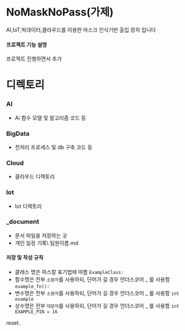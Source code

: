 # NoMaskNoPass(가제)
AI,IoT,빅데이터,클라우드를 이용한 마스크 인식기반 출입 장치 입니다



#### 프로젝트 기능 설명

프로젝트 진행하면서 추가


# 디렉토리

### AI
  - Ai 함수 모델 및 알고리즘 코드 등
### BigData
  - 전처리 프로세스 및 db 구축 코드 등
### Cloud
  - 클라우드 디렉토리
### Iot
  - Iot 디렉토리

### _document
  - 문서 파일을 저장하는 곳
  - 개인 일정 기록\ 팀원이름.md

#### 저장 및 작성 규칙
  - 클래스 명은 파스칼 표기법에 따름 `ExampleClass:`
  - 함수명은 전부 `소문자`를 사용하되, 단어가 길 경우 언더스코어 _ 를 사용함 `example_fn():`
  - 변수명은 전부 `소문자`를 사용하되, 단어가 길 경우 언더스코어 _ 를 사용함 `int example`
  - 상수명은 전부 `대문자`를 사용하되, 단어가 길 경우 언더스코어 _ 를 사용함 `int EXAMPLE_PIN = 16`

reset.